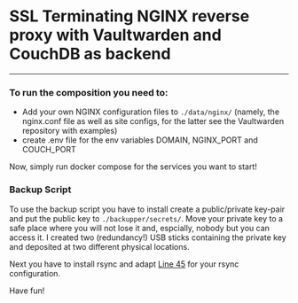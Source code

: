 # SSL Terminating NGINX reverse proxy with Vaultwarden and CouchDB as backend 
---
### To run the composition you need to:
- Add your own NGINX configuration files to `./data/nginx/` (namely, the nginx.conf file as well as site configs, for the latter see the Vaultwarden repository with examples)
- create .env file for the env variables DOMAIN, NGINX_PORT and COUCH_PORT

Now, simply run docker compose for the services you want to start!

### Backup Script
To use the backup script you have to install create a public/private key-pair and put the public key to `./backupper/secrets/`. Move your private key to a safe place where you will not lose it and, espcially, nobody but you can access it. I created two (redundancy!) USB sticks containing the private key and deposited at two different physical locations.

Next you have to install rsync and adapt [Line 45](https://github.com/pxbn/nginx-fronted-bw/blob/b3d0e7e188f0dee7493e248a56b66c5ac7586fc1/backupper/backupper.py#L45)  for your rsync configuration.

Have fun!
